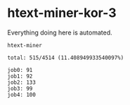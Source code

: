 # htext-miner-kor-3

Everything doing here is automated.

```
htext-miner

total: 515/4514 (11.408949933540097%)

job0: 91
job1: 92
job2: 133
job3: 99
job4: 100
```